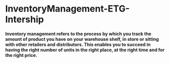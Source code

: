 # InventoryManagement-ETG-Intership
#### Inventory management refers to the process by which you track the amount of product you have on your warehouse shelf, in store or sitting with other retailers and distributors. This enables you to succeed in having the right number of units in the right place, at the right time and for the right price.

